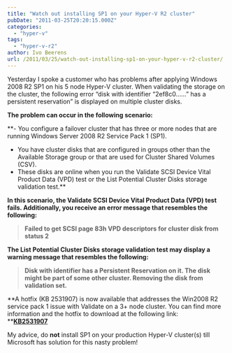 ```yaml
---
title: "Watch out installing SP1 on your Hyper-V R2 cluster"
pubDate: "2011-03-25T20:20:15.000Z"
categories: 
  - "hyper-v"
tags: 
  - "hyper-v-r2"
author: Ivo Beerens
url: /2011/03/25/watch-out-installing-sp1-on-your-hyper-v-r2-cluster/
---
```


Yesterday I spoke a customer who has problems after applying Windows 2008 R2 SP1 on his 5 node Hyper-V cluster. When validating the storage on the cluster, the following error “disk with identifier “2ef8c0……” has a persistent reservation” is displayed on multiple cluster disks.

**The problem can occur in the following scenario:**

**- You configure a failover cluster that has three or more nodes that are running Windows Server 2008 R2 Service Pack 1 (SP1).  
- You have cluster disks that are configured in groups other than the Available Storage group or that are used for Cluster Shared Volumes (CSV).  
- These disks are online when you run the Validate SCSI Device Vital Product Data (VPD) test or the List Potential Cluster Disks storage validation test.**

**In this scenario, the Validate SCSI Device Vital Product Data (VPD) test fails. Additionally, you receive an error message that resembles the following:**

> **Failed to get SCSI page 83h VPD descriptors for cluster disk <number> from <node name> status 2**

**The List Potential Cluster Disks storage validation test may display a warning message that resembles the following:**

> **Disk with identifier <value> has a Persistent Reservation on it. The disk might be part of some other cluster. Removing the disk from validation set.**

**A hotfix (KB 2531907) is now available that addresses the Win2008 R2 service pack 1 issue with Validate on a 3+ node cluster. You can find more information and the hotfix to download at the following link:  
**[**KB2531907**](http://support.microsoft.com/kb/2531907)

My advice, do **not** install SP1 on your production Hyper-V cluster(s) till Microsoft has solution for this nasty problem! 